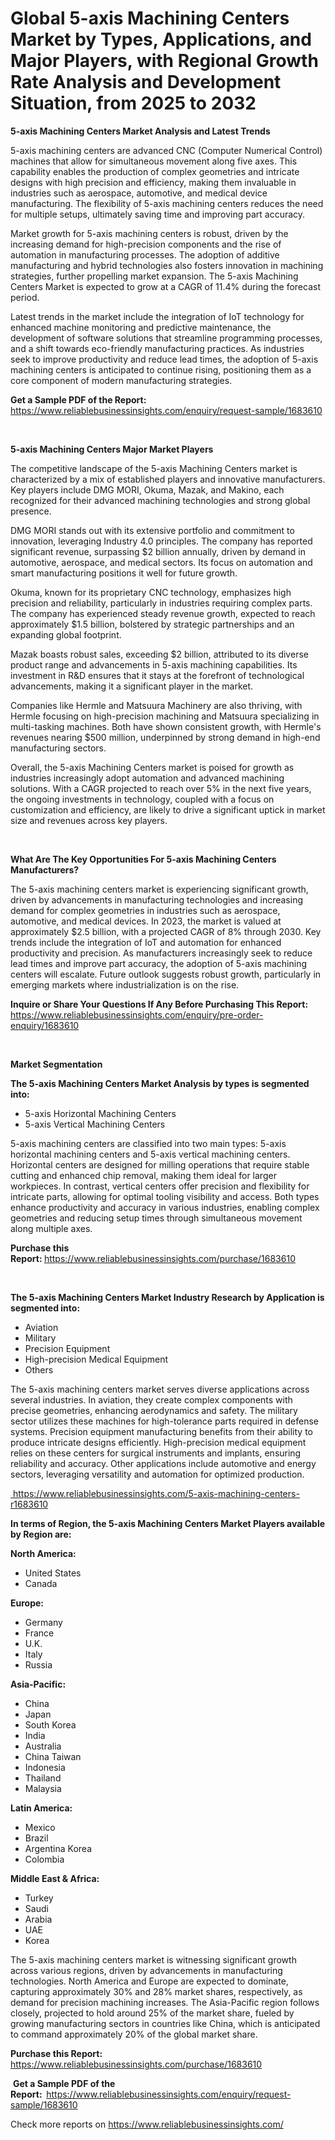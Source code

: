 <p><h1>Global 5-axis Machining Centers Market by Types, Applications, and Major Players, with Regional Growth Rate Analysis and Development Situation, from 2025 to 2032</h1></p><p><strong>5-axis Machining Centers Market Analysis and Latest Trends</strong></p>
<p><p>5-axis machining centers are advanced CNC (Computer Numerical Control) machines that allow for simultaneous movement along five axes. This capability enables the production of complex geometries and intricate designs with high precision and efficiency, making them invaluable in industries such as aerospace, automotive, and medical device manufacturing. The flexibility of 5-axis machining centers reduces the need for multiple setups, ultimately saving time and improving part accuracy.</p><p>Market growth for 5-axis machining centers is robust, driven by the increasing demand for high-precision components and the rise of automation in manufacturing processes. The adoption of additive manufacturing and hybrid technologies also fosters innovation in machining strategies, further propelling market expansion. The 5-axis Machining Centers Market is expected to grow at a CAGR of 11.4% during the forecast period. </p><p>Latest trends in the market include the integration of IoT technology for enhanced machine monitoring and predictive maintenance, the development of software solutions that streamline programming processes, and a shift towards eco-friendly manufacturing practices. As industries seek to improve productivity and reduce lead times, the adoption of 5-axis machining centers is anticipated to continue rising, positioning them as a core component of modern manufacturing strategies.</p></p>
<p><strong>Get a Sample PDF of the Report:&nbsp;</strong> <a href="https://www.reliablebusinessinsights.com/enquiry/request-sample/1683610?utm_campaign=2301&utm_medium=2&utm_source=Github&utm_content=ia&utm_term=26032025&utm_id=5-axis-machining-centers">https://www.reliablebusinessinsights.com/enquiry/request-sample/1683610</a></p>
<p>&nbsp;</p>
<p><strong>5-axis Machining Centers Major Market Players</strong></p>
<p><p>The competitive landscape of the 5-axis Machining Centers market is characterized by a mix of established players and innovative manufacturers. Key players include DMG MORI, Okuma, Mazak, and Makino, each recognized for their advanced machining technologies and strong global presence.</p><p>DMG MORI stands out with its extensive portfolio and commitment to innovation, leveraging Industry 4.0 principles. The company has reported significant revenue, surpassing $2 billion annually, driven by demand in automotive, aerospace, and medical sectors. Its focus on automation and smart manufacturing positions it well for future growth.</p><p>Okuma, known for its proprietary CNC technology, emphasizes high precision and reliability, particularly in industries requiring complex parts. The company has experienced steady revenue growth, expected to reach approximately $1.5 billion, bolstered by strategic partnerships and an expanding global footprint.</p><p>Mazak boasts robust sales, exceeding $2 billion, attributed to its diverse product range and advancements in 5-axis machining capabilities. Its investment in R&D ensures that it stays at the forefront of technological advancements, making it a significant player in the market.</p><p>Companies like Hermle and Matsuura Machinery are also thriving, with Hermle focusing on high-precision machining and Matsuura specializing in multi-tasking machines. Both have shown consistent growth, with Hermle's revenues nearing $500 million, underpinned by strong demand in high-end manufacturing sectors.</p><p>Overall, the 5-axis Machining Centers market is poised for growth as industries increasingly adopt automation and advanced machining solutions. With a CAGR projected to reach over 5% in the next five years, the ongoing investments in technology, coupled with a focus on customization and efficiency, are likely to drive a significant uptick in market size and revenues across key players.</p></p>
<p>&nbsp;</p>
<p><strong>What Are The Key Opportunities For 5-axis Machining Centers Manufacturers?</strong></p>
<p><p>The 5-axis machining centers market is experiencing significant growth, driven by advancements in manufacturing technologies and increasing demand for complex geometries in industries such as aerospace, automotive, and medical devices. In 2023, the market is valued at approximately $2.5 billion, with a projected CAGR of 8% through 2030. Key trends include the integration of IoT and automation for enhanced productivity and precision. As manufacturers increasingly seek to reduce lead times and improve part accuracy, the adoption of 5-axis machining centers will escalate. Future outlook suggests robust growth, particularly in emerging markets where industrialization is on the rise.</p></p>
<p><strong>Inquire or Share Your Questions If Any Before Purchasing This Report:</strong> <a href="https://www.reliablebusinessinsights.com/enquiry/pre-order-enquiry/1683610?utm_campaign=2301&utm_medium=2&utm_source=Github&utm_content=ia&utm_term=26032025&utm_id=5-axis-machining-centers">https://www.reliablebusinessinsights.com/enquiry/pre-order-enquiry/1683610</a></p>
<p>&nbsp;</p>
<p><strong>Market Segmentation</strong></p>
<p><strong>The 5-axis Machining Centers Market Analysis by types is segmented into:</strong></p>
<p><ul><li>5-axis Horizontal Machining Centers</li><li>5-axis Vertical Machining Centers</li></ul></p>
<p><p>5-axis machining centers are classified into two main types: 5-axis horizontal machining centers and 5-axis vertical machining centers. Horizontal centers are designed for milling operations that require stable cutting and enhanced chip removal, making them ideal for larger workpieces. In contrast, vertical centers offer precision and flexibility for intricate parts, allowing for optimal tooling visibility and access. Both types enhance productivity and accuracy in various industries, enabling complex geometries and reducing setup times through simultaneous movement along multiple axes.</p></p>
<p><strong>Purchase this Report:&nbsp;</strong><a href="https://www.reliablebusinessinsights.com/purchase/1683610?utm_campaign=2301&utm_medium=2&utm_source=Github&utm_content=ia&utm_term=26032025&utm_id=5-axis-machining-centers">https://www.reliablebusinessinsights.com/purchase/1683610</a></p>
<p>&nbsp;</p>
<p><strong>The 5-axis Machining Centers Market Industry Research by Application is segmented into:</strong></p>
<p><ul><li>Aviation</li><li>Military</li><li>Precision Equipment</li><li>High-precision Medical Equipment</li><li>Others</li></ul></p>
<p><p>The 5-axis machining centers market serves diverse applications across several industries. In aviation, they create complex components with precise geometries, enhancing aerodynamics and safety. The military sector utilizes these machines for high-tolerance parts required in defense systems. Precision equipment manufacturing benefits from their ability to produce intricate designs efficiently. High-precision medical equipment relies on these centers for surgical instruments and implants, ensuring reliability and accuracy. Other applications include automotive and energy sectors, leveraging versatility and automation for optimized production.</p></p>
<p><a href="https://www.reliablebusinessinsights.com/5-axis-machining-centers-r1683610?utm_campaign=2301&utm_medium=2&utm_source=Github&utm_content=ia&utm_term=26032025&utm_id=5-axis-machining-centers">&nbsp;https://www.reliablebusinessinsights.com/5-axis-machining-centers-r1683610</a></p>
<p><strong>In terms of Region, the 5-axis Machining Centers Market Players available by Region are:</strong></p>
<p>
    <p> <strong> North America: </strong>
        <ul>
            <li>United States</li>
            <li>Canada</li>
        </ul>
        </p> 
    <p> <strong> Europe: </strong>
        <ul>
            <li>Germany</li>
            <li>France</li>
            <li>U.K.</li>
            <li>Italy</li>
            <li>Russia</li>
        </ul>
        </p> 
    <p> <strong> Asia-Pacific: </strong>
        <ul>
            <li>China</li>
            <li>Japan</li>
            <li>South Korea</li>
            <li>India</li>
            <li>Australia</li>
            <li>China Taiwan</li>
            <li>Indonesia</li>
            <li>Thailand</li>
            <li>Malaysia</li>
        </ul>
        </p> 
    <p> <strong> Latin America: </strong>
        <ul>
            <li>Mexico</li>
            <li>Brazil</li>
            <li>Argentina Korea</li>
            <li>Colombia</li>
        </ul>
        </p> 
    <p> <strong> Middle East & Africa: </strong>
        <ul>
            <li>Turkey</li>
            <li>Saudi</li>
            <li>Arabia</li>
            <li>UAE</li>
            <li>Korea</li>
        </ul>
    </p>
    </p>
<p><p>The 5-axis machining centers market is witnessing significant growth across various regions, driven by advancements in manufacturing technologies. North America and Europe are expected to dominate, capturing approximately 30% and 28% market shares, respectively, as demand for precision machining increases. The Asia-Pacific region follows closely, projected to hold around 25% of the market share, fueled by growing manufacturing sectors in countries like China, which is anticipated to command approximately 20% of the global market share.</p></p>
<p><strong>Purchase this Report: </strong><a href="https://www.reliablebusinessinsights.com/purchase/1683610?utm_campaign=2301&utm_medium=2&utm_source=Github&utm_content=ia&utm_term=26032025&utm_id=5-axis-machining-centers">https://www.reliablebusinessinsights.com/purchase/1683610</a></p>
<p>&nbsp;<strong>Get a Sample PDF of the Report:&nbsp;&nbsp;</strong><a href="https://www.reliablebusinessinsights.com/enquiry/request-sample/1683610?utm_campaign=2301&utm_medium=2&utm_source=Github&utm_content=ia&utm_term=26032025&utm_id=5-axis-machining-centers">https://www.reliablebusinessinsights.com/enquiry/request-sample/1683610</a></p>
<p><strong></strong></p>
<p>Check more reports on <a href="https://www.reliablebusinessinsights.com/?utm_campaign=2301&utm_medium=2&utm_source=Github&utm_content=ia&utm_term=26032025&utm_id=5-axis-machining-centers">https://www.reliablebusinessinsights.com/</a></p>